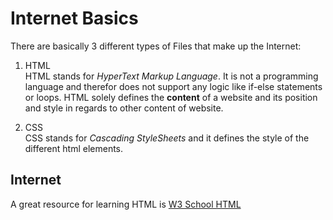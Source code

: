 # Internet Basics
There are basically 3 different types of Files that make up the Internet:  
1. HTML  
  HTML stands for _HyperText Markup Language_. It is not a programming language
  and therefor does not support any logic like if-else statements or loops. HTML solely
  defines the __content__ of a website and its position and style in regards to other 
  content of website.  
  
2. CSS  
  CSS stands for _Cascading StyleSheets_ and it defines the style of the different 
  html elements.
## Internet 
A great resource for learning HTML is [W3 School HTML](https://www.w3schools.com/html/default.asp)
